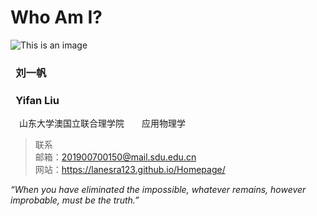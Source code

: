 # Who Am I? 
![This is an image](https://user-images.githubusercontent.com/102599747/161385178-828de72f-1f35-425a-a15a-cc1c769f7fb1.jpg)
### &ensp;**刘一帆** 
### &ensp;**Yifan Liu**  

&ensp;&ensp;山东大学澳国立联合理学院&ensp;&ensp;&ensp;&ensp;应用物理学  
>联系  
>邮箱：201900700150@mail.sdu.edu.cn  
>网站：https://lanesra123.github.io/Homepage/ 
  
  *“When you have eliminated the impossible, whatever remains, however improbable, must be the truth.”*



